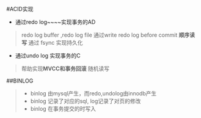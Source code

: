 
#ACID实现
- 通过redo log~~~~实现事务的AD
> redo log buffer ,redo log file
> 通过write redo log before commit 
> **顺序读写**
> 通过 fsync 实现持久化
- 通过undo log 实现事务的C
> 帮助实现**MVCC和事务回滚**
> 随机读写

##BINLOG
> - binlog 由mysql产生，而redo,undolog由innodb产生
> - binlog 记录了对应的sql, log记录了对页的修改
> - binlog 在事务提交的时写入 